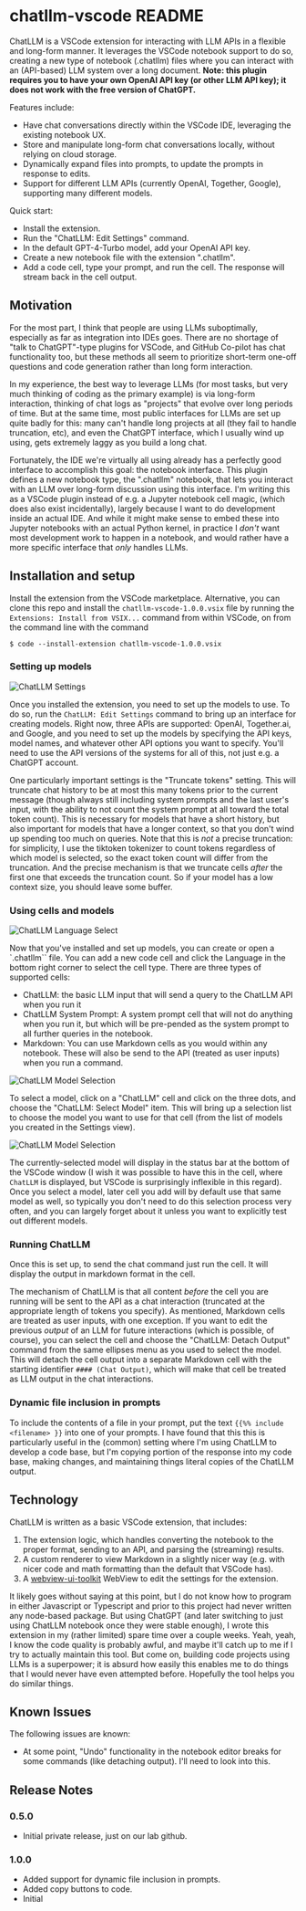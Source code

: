 # chatllm-vscode README

ChatLLM is a VSCode extension for interacting with LLM APIs in a flexible and long-form manner.  It leverages the VSCode notebook support to do so, creating a new type of notebook (.chatllm) files where you can interact with an (API-based) LLM system over a long document.  **Note: this plugin requires you to have your own OpenAI API key (or other LLM API key); it does not work with the free version of ChatGPT.**

Features include:
- Have chat conversations directly within the VSCode IDE, leveraging the existing notebook UX.
- Store and manipulate long-form chat conversations locally, without relying on cloud storage.
- Dynamically expand files into prompts, to update the prompts in response to edits.
- Support for different LLM APIs (currently OpenAI, Together, Google), supporting many different models.

Quick start:
- Install the extension.
- Run the "ChatLLM: Edit Settings" command.
- In the default GPT-4-Turbo model, add your OpenAI API key.
- Create a new notebook file with the extension ".chatllm".
- Add a code cell, type your prompt, and run the cell.  The response will stream back in the cell output.


## Motivation

For the most part, I think that people are using LLMs suboptimally, especially as far as integration into IDEs goes.  There are no shortage of "talk to ChatGPT"-type plugins for VSCode, and GitHub Co-pilot has chat functionality too, but these methods all seem to prioritize short-term one-off questions and code generation rather than long form interaction.

In my experience, the best way to leverage LLMs (for most tasks, but very much thinking of coding as the primary example) is via long-form interaction, thinking of chat logs as "projects" that evolve over long periods of time.  But at the same time, most public interfaces for LLMs are set up quite badly for this: many can't handle long projects at all (they fail to handle truncation, etc), and even the ChatGPT interface, which I usually wind up using, gets extremely laggy as you build a long chat.

Fortunately, the IDE we're virtually all using already has a perfectly good interface to accomplish this goal: the notebook interface.  This plugin defines a new notebook type, the ".chatllm" notebook, that lets you interact with an LLM over long-form discussion using this interface.  I'm writing this as a VSCode plugin instead of e.g. a Jupyter notebook cell magic, (which does also exist incidentally), largely because I want to do development inside an actual IDE.  And while it might make sense to embed these into Jupyter notebooks with an actual Python kernel, in practice I _don't_ want most development work to happen in a notebook, and would rather have a more specific interface that _only_ handles LLMs.

## Installation and setup

Install the extension from the VSCode marketplace. Alternative, you can clone this repo and install the `chatllm-vscode-1.0.0.vsix` file by running the `Extensions: Install from VSIX...` command from within VSCode, on from the command line with the command
```
$ code --install-extension chatllm-vscode-1.0.0.vsix
```

### Setting up models

![ChatLLM Settings](assets/settings.png)

Once you installed the extension, you need to set up the models to use. To do so, run the `ChatLLM: Edit Settings` command to bring up an interface for creating models.  Right now, three APIs are supported: OpenAI, Together.ai, and Google, and you need to set up the models by specifying the API keys, model names, and whatever other API options you want to specify.  You'll need to use the API versions of the systems for all of this, not just e.g. a ChatGPT account.  

One particularly important settings is the "Truncate tokens" setting.  This will truncate chat history to be at most this many tokens prior to the current message (though always still including system prompts and the last user's input, with the ability to not count the system prompt at all toward the total token count).  This is necessary for models that have a short history, but also important for models that have a longer context, so that you don't wind up spending too much on queries.  Note that this is _not_ a precise truncation: for simplicity, I use the tiktoken tokenizer to count tokens regardless of which model is selected, so the exact token count will differ from the truncation.  And the precise mechanism is that we truncate cells _after_ the first one that exceeds the truncation count.  So if your model has a low context size, you should leave some buffer.


### Using cells and models

![ChatLLM Language Select](assets/languages.png)

Now that you've installed and set up models, you can create or open a `.chatllm`` file.  You can add a new code cell and click the Language in the bottom right corner to select the cell type.  There are three types of supported cells:
  - ChatLLM: the basic LLM input that will send a query to the ChatLLM API when you run it
  - ChatLLM System Prompt: A system prompt cell that will not do anything when you run it, but which will be pre-pended as the system prompt to all further queries in the notebook.
  - Markdown: You can use Markdown cells as you would within any notebook.  These will also be send to the API (treated as user inputs) when you run a command.

![ChatLLM Model Selection](assets/select_model.png)

To select a model, click on a "ChatLLM" cell and click on the three dots, and choose the "ChatLLM: Select Model" item.  This will bring up a selection list to choose the model you want to use for that cell (from the list of models you created in the Settings view).

![ChatLLM Model Selection](assets/select_model2.png)

The currently-selected model will display in the status bar at the bottom of the VSCode window (I wish it was possible to have this in the cell, where `ChatLLM` is displayed, but VSCode is surprisingly inflexible in this regard).  Once you select a model, later cell you add will by default use that same model as well, so typically you don't need to do this selection process very often, and you can largely forget about it unless you want to explicitly test out different models.

### Running ChatLLM

Once this is set up, to send the chat command just run the cell.  It will display the output in markdown format in the cell.

The mechanism of ChatLLM is that all content _before_ the cell you are running will be sent to the API as a chat interaction (truncated at the appropriate length of tokens you specify).  As mentioned, Markdown cells are treated as user inputs, with one exception.  If you want to edit the previous _output_ of an LLM for future interactions (which is possible, of course), you can select the cell and choose the "ChatLLM: Detach Output" command from the same ellipses menu as you used to select the model.  This will detach the cell output into a separate Markdown cell with the starting identifier `#### (Chat Output)`, which will make that cell be treated as LLM output in the chat interactions.

### Dynamic file inclusion in prompts

To include the contents of a file in your prompt, put the text `{{%% include <filename> }}` into one of your prompts.  I have found that this this is particularly useful in the (common) setting where I'm using ChatLLM to develop a code base, but I'm copying portion of the response into my code base, making changes, and maintaining things literal copies of the ChatLLM output.

## Technology

ChatLLM is written as a basic VSCode extension, that includes:
 1. The extension logic, which handles converting the notebook to the proper format, sending to an API, and parsing the (streaming) results.
 2. A custom renderer to view Markdown in a slightly nicer way (e.g. with nicer code and math formatting than the default that VSCode has).
 3. A [webview-ui-toolkit](https://github.com/microsoft/vscode-webview-ui-toolkit) WebView to edit the settings for the extension.

It likely goes without saying at this point, but I do not know how to program in either Javascript or Typescript and prior to this project had never written any node-based package.  But using ChatGPT (and later switching to just using ChatLLM notebook once they were stable enough), I wrote this extension in my (rather limited) spare time over a couple weeks.  Yeah, yeah, I know the code quality is probably awful, and maybe it'll catch up to me if I try to actually maintain this tool.  But come on, building code projects using LLMs is a superpower; it is absurd how easily this enables me to do things that I would never have even attempted before.  Hopefully the tool helps you do similar things.

## Known Issues

The following issues are known:
- At some point, "Undo" functionality in the notebook editor breaks for some commands (like detaching output).  I'll need to look into this.


## Release Notes

### 0.5.0
- Initial private release, just on our lab github. 

### 1.0.0
- Added support for dynamic file inclusion in prompts.
- Added copy buttons to code.
- Initial 